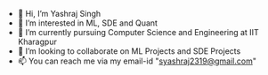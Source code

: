- 👋 Hi, I’m Yashraj Singh
- 👀 I’m interested in ML, SDE and Quant
- 🌱 I’m currently pursuing Computer Science and Engineering at IIT Kharagpur
- 💞️ I’m looking to collaborate on ML Projects and SDE Projects
- 📫 You can reach me via my email-id "syashraj2319@gmail.com"

<!---
Yashraj-10/Yashraj-10 is a ✨ special ✨ repository because its `README.md` (this file) appears on your GitHub profile.
You can click the Preview link to take a look at your changes.
--->
